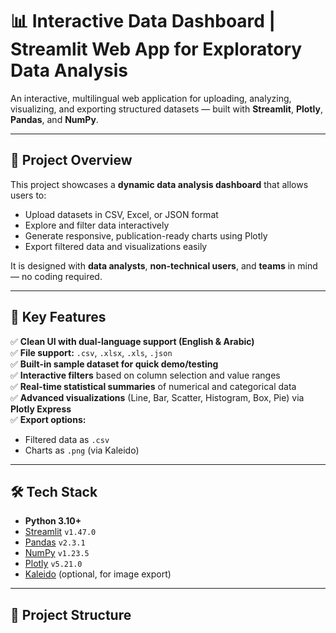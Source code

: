 # 📊 Interactive Data Dashboard | Streamlit Web App for Exploratory Data Analysis

An interactive, multilingual web application for uploading, analyzing, visualizing, and exporting structured datasets — built with **Streamlit**, **Plotly**, **Pandas**, and **NumPy**.

---

## 🚀 Project Overview

This project showcases a **dynamic data analysis dashboard** that allows users to:

- Upload datasets in CSV, Excel, or JSON format
- Explore and filter data interactively
- Generate responsive, publication-ready charts using Plotly
- Export filtered data and visualizations easily

It is designed with **data analysts**, **non-technical users**, and **teams** in mind — no coding required.

---

## 🎯 Key Features

✅ **Clean UI with dual-language support (English & Arabic)**  
✅ **File support:** `.csv`, `.xlsx`, `.xls`, `.json`  
✅ **Built-in sample dataset for quick demo/testing**  
✅ **Interactive filters** based on column selection and value ranges  
✅ **Real-time statistical summaries** of numerical and categorical data  
✅ **Advanced visualizations** (Line, Bar, Scatter, Histogram, Box, Pie) via **Plotly Express**  
✅ **Export options:**  
- Filtered data as `.csv`  
- Charts as `.png` (via Kaleido)
  
---

## 🛠️ Tech Stack

- **Python 3.10+**
- [Streamlit](https://streamlit.io/) `v1.47.0`
- [Pandas](https://pandas.pydata.org/) `v2.3.1`
- [NumPy](https://numpy.org/) `v1.23.5`
- [Plotly](https://plotly.com/python/) `v5.21.0`
- [Kaleido](https://github.com/plotly/Kaleido) (optional, for image export)

---

## 📂 Project Structure

